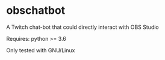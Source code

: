 # obschatbot
A Twitch chat-bot that could directly interact with OBS Studio

Requires: python >= 3.6

Only tested with GNU/Linux
